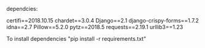dependcies:

certifi==2018.10.15
chardet==3.0.4
Django==2.1
django-crispy-forms==1.7.2
idna==2.7
Pillow==5.2.0
pytz==2018.5
requests==2.19.1
urllib3==1.23

To install dependencies "pip install -r requirements.txt"
